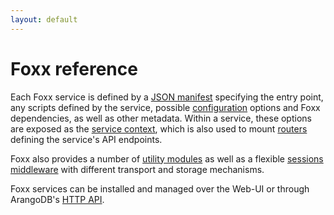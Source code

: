```yaml
---
layout: default
---
```

Foxx reference
==============

Each Foxx service is defined by a [JSON manifest](foxx-reference-manifest.html)
specifying the entry point, any scripts defined by the service,
possible [configuration](foxx-reference-configuration.html) options and Foxx dependencies,
as well as other metadata. Within a service, these options are exposed as the
[service context](foxx-reference-context.html), which is also used to mount
[routers](foxx-reference-routers.html) defining the service's API endpoints.

Foxx also provides a number of [utility modules](foxx-reference-modules.html)
as well as a flexible [sessions middleware](foxx-reference-sessions.html)
with different transport and storage mechanisms.

Foxx services can be installed and managed over the Web-UI or through
ArangoDB's [HTTP API](../http/foxx-management.html).
